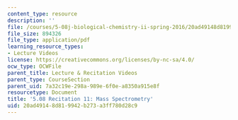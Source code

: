 ```yaml
---
content_type: resource
description: ''
file: /courses/5-08j-biological-chemistry-ii-spring-2016/20ad49148d819942b273a3ff780d28c9_MIT5_08jS16r11.pdf
file_size: 894326
file_type: application/pdf
learning_resource_types:
- Lecture Videos
license: https://creativecommons.org/licenses/by-nc-sa/4.0/
ocw_type: OCWFile
parent_title: Lecture & Recitation Videos
parent_type: CourseSection
parent_uid: 7a32c19e-298a-989e-6f0e-a8350a915e8f
resourcetype: Document
title: '5.08 Recitation 11: Mass Spectrometry'
uid: 20ad4914-8d81-9942-b273-a3ff780d28c9
---
```

